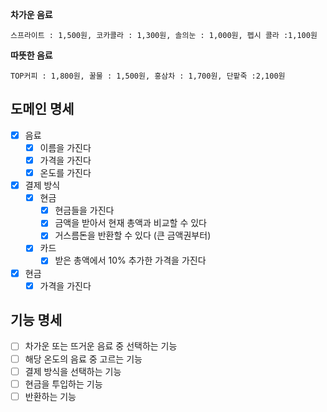 **차가운 음료**

```
스프라이트 : 1,500원, 코카콜라 : 1,300원, 솔의눈 : 1,000원, 펩시 콜라 :1,100원
```

**따뜻한 음료**

```
TOP커피 : 1,800원, 꿀물 : 1,500원, 홍삼차 : 1,700원, 단팥죽 :2,100원
```

## 도메인 명세

- [x] 음료
    - [x] 이름을 가진다
    - [x] 가격을 가진다
    - [x] 온도를 가진다
- [x] 결제 방식
    - [x] 현금
        - [x] 현금들을 가진다
        - [x] 금액을 받아서 현재 총액과 비교할 수 있다
        - [x] 거스름돈을 반환할 수 있다 (큰 금액권부터)
    - [x] 카드
        - [x] 받은 총액에서 10% 추가한 가격을 가진다
- [x] 현금
    - [x] 가격을 가진다

## 기능 명세

- [ ] 차가운 또는 뜨거운 음료 중 선택하는 기능
- [ ] 해당 온도의 음료 중 고르는 기능
- [ ] 결제 방식을 선택하는 기능
- [ ] 현금을 투입하는 기능
- [ ] 반환하는 기능
